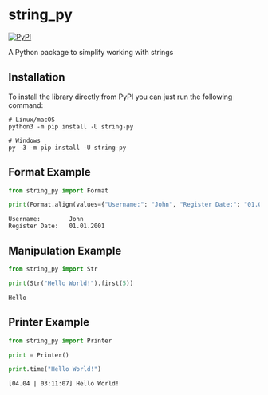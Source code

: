 # string_py


[![PyPI](https://img.shields.io/pypi/v/string-py?style=flat-square)](https://pypi.org/project/string-py/)

A Python package to simplify working with strings

## Installation

To install the library directly from PyPI you can just run the following command:
```shell
# Linux/macOS
python3 -m pip install -U string-py

# Windows
py -3 -m pip install -U string-py
```


## Format Example

```python
from string_py import Format

print(Format.align(values={"Username:": "John", "Register Date:": "01.01.2001"}))
```
```
Username:        John
Register Date:   01.01.2001
```
## Manipulation Example
```python
from string_py import Str

print(Str("Hello World!").first(5))
```
```
Hello
```
## Printer Example
```python
from string_py import Printer

print = Printer()

print.time("Hello World!")
```
```
[04.04 | 03:11:07] Hello World!
```
